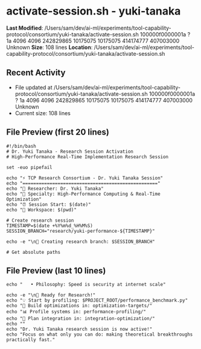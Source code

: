 # activate-session.sh - yuki-tanaka

**Last Modified**: /Users/sam/dev/ai-ml/experiments/tool-capability-protocol/consortium/yuki-tanaka/activate-session.sh 100000f0000001a ? 1a 4096 4096 242829865 10175075 10175075 414174777 407003000
Unknown
**Size**: 108 lines
**Location**: /Users/sam/dev/ai-ml/experiments/tool-capability-protocol/consortium/yuki-tanaka/activate-session.sh

## Recent Activity
- File updated at /Users/sam/dev/ai-ml/experiments/tool-capability-protocol/consortium/yuki-tanaka/activate-session.sh 100000f0000001a ? 1a 4096 4096 242829865 10175075 10175075 414174777 407003000
Unknown
- Current size: 108 lines

## File Preview (first 20 lines)
```
#!/bin/bash
# Dr. Yuki Tanaka - Research Session Activation
# High-Performance Real-Time Implementation Research Session

set -euo pipefail

echo "⚡ TCP Research Consortium - Dr. Yuki Tanaka Session"
echo "=================================================="
echo "👤 Researcher: Dr. Yuki Tanaka"
echo "🎯 Specialty: High-Performance Computing & Real-Time Optimization"
echo "⏰ Session Start: $(date)"
echo "📁 Workspace: $(pwd)"

# Create research session
TIMESTAMP=$(date +%Y%m%d_%H%M%S)
SESSION_BRANCH="research/yuki-performance-${TIMESTAMP}"

echo -e "\n🌿 Creating research branch: $SESSION_BRANCH"

# Get absolute paths
```

## File Preview (last 10 lines)
```
echo "   • Philosophy: Speed is security at internet scale"

echo -e "\n🚀 Ready for Research!"
echo "💡 Start by profiling: $PROJECT_ROOT/performance_benchmark.py"
echo "🔧 Build optimizations in: optimization-targets/"
echo "📊 Profile systems in: performance-profiling/"
echo "🤝 Plan integration in: integration-optimization/"
echo ""
echo "Dr. Yuki Tanaka research session is now active!"
echo "Focus on what only you can do: making theoretical breakthroughs practically fast."
```
